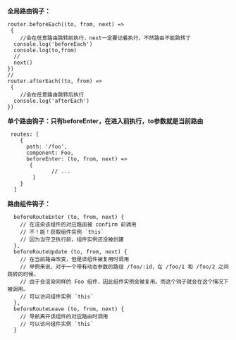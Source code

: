 **全局路由钩子：**

```
router.beforeEach((to, from, next) =>
 {
    //会在任意路由跳转前执行，next一定要记着执行，不然路由不能跳转了
  console.log('beforeEach')
  console.log(to,from)
  //
  next()
})
//
router.afterEach((to, from) =>
 {
    //会在任意路由跳转后执行
  console.log('afterEach')
})
```

**单个路由钩子：只有beforeEnter，在进入前执行，to参数就是当前路由**

```
 routes: [
    {
      path: '/foo',
      component: Foo,
      beforeEnter: (to, from, next) =>
       {
              // ...
        }
    }
  ]
```

**路由组件钩子：**

      beforeRouteEnter (to, from, next) {
        // 在渲染该组件的对应路由被 confirm 前调用
        // 不！能！获取组件实例 `this`
        // 因为当守卫执行前，组件实例还没被创建
      },
      beforeRouteUpdate (to, from, next) {
        // 在当前路由改变，但是该组件被复用时调用
        // 举例来说，对于一个带有动态参数的路径 /foo/:id，在 /foo/1 和 /foo/2 之间跳转的时候，
        // 由于会渲染同样的 Foo 组件，因此组件实例会被复用。而这个钩子就会在这个情况下被调用。
        // 可以访问组件实例 `this`
      },
      beforeRouteLeave (to, from, next) {
        // 导航离开该组件的对应路由时调用
        // 可以访问组件实例 `this`
      }



